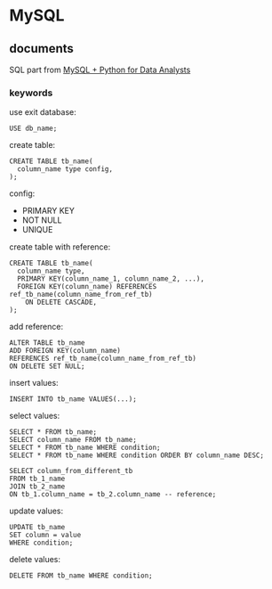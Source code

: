 # MySQL

## documents
SQL part from [MySQL + Python for Data Analysts](https://github.com/thecraigd/Python_SQL/blob/master/mysql.ipynb)

### keywords

use exit database:
```mysql
USE db_name;
```

create table:
```mysql
CREATE TABLE tb_name(
  column_name type config,
);
```

config:
  - PRIMARY KEY
  - NOT NULL
  - UNIQUE

create table with reference:
```mysql
CREATE TABLE tb_name(
  column_name type,
  PRIMARY KEY(column_name_1, column_name_2, ...),
  FOREIGN KEY(column_name) REFERENCES ref_tb_name(column_name_from_ref_tb)
    ON DELETE CASCADE,
);
```

add reference:
```mysql
ALTER TABLE tb_name
ADD FOREIGN KEY(column_name)
REFERENCES ref_tb_name(column_name_from_ref_tb)
ON DELETE SET NULL;
```

insert values:
```mysql
INSERT INTO tb_name VALUES(...);
```

select values:
```mysql
SELECT * FROM tb_name;
SELECT column_name FROM tb_name;
SELECT * FROM tb_name WHERE condition;
SELECT * FROM tb_name WHERE condition ORDER BY column_name DESC;

SELECT column_from_different_tb
FROM tb_1_name
JOIN tb_2_name
ON tb_1.column_name = tb_2.column_name -- reference;
```

update values:
```mysql
UPDATE tb_name
SET column = value
WHERE condition;
```

delete values:
```mysql
DELETE FROM tb_name WHERE condition;
```

